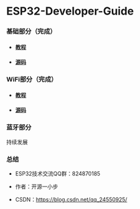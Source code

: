 # ESP32-Developer-Guide

### 基础部分（完成）

- #### [教程](https://github.com/HX-IoT/ESP32-Developer-Guide/tree/master/%E7%BA%A2%E6%97%ADESP32%E5%BC%80%E5%8F%91%E6%8C%87%E5%8D%97-PDF) 

- #### [源码](https://github.com/HX-IoT/ESP32-Developer-Guide/tree/master/basic_source_code)

### WiFi部分（完成）

- #### [教程](https://github.com/HX-IoT/ESP32-Developer-Guide/tree/master/%E7%BA%A2%E6%97%ADESP32%E5%BC%80%E5%8F%91%E6%8C%87%E5%8D%97-PDF) 

- #### [源码](https://github.com/HX-IoT/ESP32-Developer-Guide/tree/master/wifi_source_code)

### 蓝牙部分

持续发展

### 总结

- ESP32技术交流QQ群：824870185

- 作者：开源一小步

- CSDN：https://blog.csdn.net/qq_24550925/ 